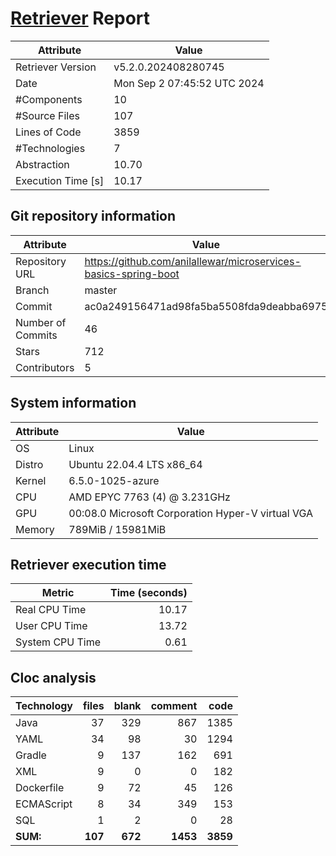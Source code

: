 # [Retriever](https://github.com/PalladioSimulator/Palladio-ReverseEngineering-Retriever) Report
| Attribute          | Value |
| ------------------ | ----- |
| Retriever Version  | v5.2.0.202408280745 |
| Date               | Mon Sep  2 07:45:52 UTC 2024 |
| #Components        | 10 |
| #Source Files      | 107 |
| Lines of Code      | 3859 |
| #Technologies      | 7 |
| Abstraction        | 10.70 |
| Execution Time [s] | 10.17 |

## Git repository information
|      Attribute    | Value |
| ----------------- | ----- |
| Repository URL    | https://github.com/anilallewar/microservices-basics-spring-boot |
| Branch            | master |
| Commit            | ac0a249156471ad98fa5ba5508fda9deabba6975 |
| Number of Commits | 46 |
| Stars             | 712 |
| Contributors      | 5 |


## System information
| Attribute | Value |
| --------- | ----- |
| OS | Linux  |
| Distro | Ubuntu 22.04.4 LTS x86_64  |
| Kernel | 6.5.0-1025-azure  |
| CPU | AMD EPYC 7763 (4) @ 3.231GHz  |
| GPU | 00:08.0 Microsoft Corporation Hyper-V virtual VGA  |
| Memory | 789MiB / 15981MiB  |

## Retriever execution time
| Metric | Time (seconds) |
| --- | ---: |
| Real CPU Time | 10.17 |
| User CPU Time | 13.72 |
| System CPU Time | 0.61 |
<!--
Explainations:
- __Real CPU Time__: actual time the command has run (can be less than total time spent in user and system mode for multi-threaded processes)
- __User CPU Time__: time the command has spent running in user mode
- __System CPU Time__: time the command has spent running in system or kernel mode
-->

## Cloc analysis

<!-- github.com/AlDanial/cloc v 1.90  T=1.31 s (114.9 files/s, 5670.5 lines/s) -->

|Technology|files|blank|comment|code|
|:-------|-------:|-------:|-------:|-------:|
|Java|37|329|867|1385|
|YAML|34|98|30|1294|
|Gradle|9|137|162|691|
|XML|9|0|0|182|
|Dockerfile|9|72|45|126|
|ECMAScript|8|34|349|153|
|SQL|1|2|0|28|
|**SUM:**|**107**|**672**|**1453**|**3859**|
